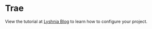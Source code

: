 # Trae

View the tutorial at [Lyshnia Blog](http://blog.lyshnia.com/blog/Grails-3-rest-api-profile-with-Spring-Security-Rest-plugin) to learn how to configure your project.
